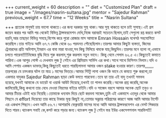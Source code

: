 +++
current_weight = 60
description = ""
diet = "Customized Plan"
draft = true
image = "/images/nasrin-sultana.jpg"
mentor = "Sajedur Rahman"
previous_weight = 67.7
time = "12 Weeks"
title = "Nasrin Sultana"

+++
প্রত্যেক মানুষই চায় ভালো থাকতে।এর জন্য দরকার সুস্থ থাকা।আর সুস্থ থাকতে হলে চাই সুসাস্থ।এই গ্রপ জয়েন করার পর আমি পর থেকেই বিভিন্ন ট্রান্সফরমেশন দেখি,নিজে বরাবরই সচেতন ছিলাম,তাই সেগুলো রপ্ত করতে কসট হয়নি,আর তাছাড়া বিভিন্ন সময়ে,বিশেষ করে পুরো রোজার মাস আমাকে Emran Hossain যথেসঠ সহযোগিতা করেছিল।তার গাইডে আমি ৬৭.৭ কেজি থেকে ৬০ পরযনত পৌছেছিলাম।তারপর আমার কিছুটা ব্যস্ততা, জিমের ট্রেনারদের প্রতি অবিশাস,ইমরান এর বাবা মারা যাওয়া,সব কিছু মিলিয়ে থমকে যায়,কিছুদিন।তারপর মনে হলো না,এভাবে চলতে পারেনা!!!!নিজের বুদ্ধি দিয়ে শুরু করলাম,শুরু করলাম নতুন ভাবে। কিন্তু থেমে গেলাম ৬২.৫ এ।কিছুতেই কমাতে পারিনা।এক আপুর পোস্ট এ দেখলাম লুজ টু গেইন এর প্রিমিয়াম সার্ভিস এর কথা।সাথে সাথে ডিসিশন নিলাম।যদি ও আমি পেশায় একজন ডাক্তার,কিন্তু কিছুতেই ধরতে পারছিলামনা আমার ওজন stake হওয়ার কারণ।তারপর,,,,,,, তারপরের যে চমৎকার ঘটল তা মাত্র ১ মাসের ভিতরে।আমার গিটটু লাগা ওজন কি ভাবে যে কমতে শুরু করলো,তা একমাত্র যাদুকর Sajedur Rahman ছাড়া কেউ বলতে পারবেনা।তবে হ্যা তার এই যাদু তখনই সমভব হয়েছে,যখনই আমাকে যে ডায়েট বা ওয়ার্ক আউট দিয়েছে,তখনই তা পালন করেছি।অনেক প্রশ্ন করেছি,অনেক জালিয়েছি,কিন্তু কখনো তার বেধে দেওয়া নিয়মের বাইরে যাইনি।যদি ও সাজেদ বয়সে আমার অনেক ছোট তবুও ও আমার টিচার এটাই ধরে নিয়েছি।তোমাকে ধন্যবাদ দিয়ে ছোট করবনা সাজেদ,তুমি এই একমাসে এতদূর থেকে আমার পিছনে যে effort দিয়েছো তার কাছে টাকার মূল্য কিছুই না,তোমার অক্লান্ত পরিশ্রমের কারণে আজ আমি আমার টার্গেট এর একধাপ পিছনে।এখন আমি ৫৬.৭।আশারাখি ফেব্রুয়ারি মাসের মধ্যে আমি আমার ট্রান্সফরমেশন এর বেসট পিকচার দিতে পারব।থ্যাংকস সবাই কে,কসট করে পড়ার জন্য।থ্যাংকস লুজ টু গেইন ফর ইউর একসেপশনাল সারভিস!!!